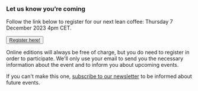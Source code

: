 <!--
.. title: Register
.. slug: register
.. date: 2023-11-19
.. tags: 
.. category: 
.. link: 
.. description: Friends of Good Software (FroGS) open space conference - register
.. type: text
-->


### Let us know you’re coming

Follow the link below to register for our next lean coffee: Thursday 7 December 2023 4pm CET.

<button><a href="https://subscribepage.io/KXkZJ9" target="_blank">Register here!</a></button>

Online editions will always be free of charge, but you do need to register in order to participate. We'll only use your email to send you the necessary information about the event and to inform you about upcoming events.

If you can't make this one, <a class="ml-onclick-form" href="javascript:void(0)" onclick="ml('show', 'f3PgCU', true)">subscribe to our newsletter</a> to be informed about future events.
